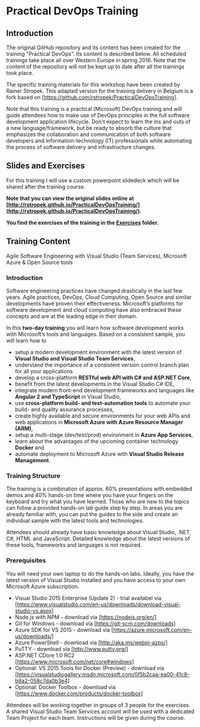 # Practical DevOps Training

## Introduction

The original GitHub repository and its content has been created for the training "Practical DevOps". Its content is described below. All scheduled trainings take place all over Western Europe in spring 2016. Note that the content of the repository will not be kept up to date after all the trainings took place.

The specific training materials for this workshop have been created by Rainer Stropek. This adapted version for the training delivery in Belgium is a fork based on [https://github.com/rstropek/PracticalDevOpsTraining].

Note that this training is a practical (Microsoft) DevOps training and will guide attendees how to make use of DevOps principles in the full software development application lifecycle. Don't expect to learn the ins and outs of a new language/framework, but be ready to absorb the culture that emphasizes the collaboration and communication of both software developers and information-technology (IT) professionals while automating the process of software delivery and infrastructure changes.

## Slides and Exercises

For this training I will use a custom powerpoint slidedeck which will be shared after the training course.

**Note that you can view the original slides online at [http://rstropek.github.io/PracticalDevOpsTraining/](http://rstropek.github.io/PracticalDevOpsTraining/)**.

**You find the exercises of the training in the [Exercises](Exercises) folder.**

## Training Content

Agile Software Engineering with Visual Studio (Team Services), Microsoft Azure & Open Source tools

### Introduction

Software engineering practices have changed drastically in the last few years. Agile practices, DevOps, Cloud Computing, Open Source and similar developments have proven their effectiveness. Microsoft’s platforms for software development and cloud computing have also embraced these concepts and are at the leading edge in their domain.

In this **two-day training** you will learn how software development works with Microsoft’s tools and languages. Based on a consistent sample, you will learn how to

* setup a modern development environment with the latest version of **Visual Studio and Visual Studio Team Services**,
* understand the importance of a consistent version control branch plan for all your applications
* develop a cross-platform **RESTful web API with C# and ASP.NET Core**,
* benefit from the latest developments in the Visual Studio C# IDE,
* integrate modern front-end development frameworks and languages like **Angular 2 and TypeScript** in Visual Studio,
* use **cross-platform build- and test-automation tools** to automate your build- and quality assurance processes,
* create highly available and secure environments for your web APIs and web applications in **Microsoft Azure with Azure Resource Manager (ARM)**,
* setup a multi-stage (dev/test/prod) environment in **Azure App Services**,
* learn about the advantages of the upcoming container technology **Docker** and
* automate deployment to Microsoft Azure with **Visual Studio Release Management**.

### Training Structure

The training is a combination of approx. 60% presentations with embedded demos and 40% hands-on time where you have your fingers on the keyboard and try what you have learned. Those who are new to the topics can follow a provided hands-on lab guide step by step. In areas you are already familiar with, you can put the guides to the side and create an individual sample with the latest tools and technologies.

Attendees should already have basic knowledge about Visual Studio, .NET, C#, HTML and JavaScript. Detailed knowledge about the latest versions of these tools, frameworks and languages is not required.
 
### Prerequisites

You will need your own laptop to do the hands-on labs. Ideally, you have the latest version of Visual Studio installed and you have access to your own Microsoft Azure subscription.

* Visual Studio 2015 Enterprise (Update 2) - trial availabel via [https://www.visualstudio.com/en-us/downloads/download-visual-studio-vs.aspx]
* Node.js with NPM - download via [https://nodejs.org/en/]
* Git for Windows - download via [https://git-scm.com/downloads]
* Azure SDK for VS 2015 - download via [https://azure.microsoft.com/en-us/downloads/]
* Azure PowerShell - download via [http://aka.ms/webpi-azps/]
* PuTTY - download via [http://www.putty.org/]
* ASP.NET CDore 1.0 RC2 [https://www.microsoft.com/net/core#windows]
* Optional: VS 2015 Tools for Docker (Preview) - download via [https://visualstudiogallery.msdn.microsoft.com/0f5b2caa-ea00-41c8-b8a2-058c7da0b3e4]
* Optional: Docker Toolbox - download via [https://www.docker.com/products/docker-toolbox]

Attendees will be working together in groups of 3 people for the exercises. A shared Visual Studio Team Services account will be used with a dedicated Team Project for each team. Instructions will be given during the course. 

